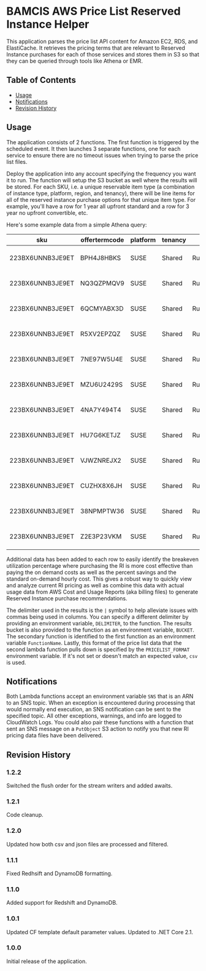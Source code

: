 # BAMCIS AWS Price List Reserved Instance Helper

This application parses the price list API content for Amazon EC2, RDS, and ElastiCache. It retrieves the pricing terms
that are relevant to Reserved Instance purchases for each of those services and stores them in S3 so that they can be 
queried through tools like Athena or EMR.

## Table of Contents
- [Usage](#usage)
- [Notifications](#notifications)
- [Revision History](#revision-history)

## Usage

The application consists of 2 functions. The first function is triggered by the scheduled event. It then launches 3 separate functions, one 
for each service to ensure there are no timeout issues when trying to parse the price list files.

Deploy the application into any account specifying the frequency you want it to run. The function will setup the S3 bucket
as well where the results will be stored. For each SKU, i.e. a unique reservable item type (a combination of instance type, platform, region,
and tenancy), there will be line items for all of the reserved instance purchase options for that unique item type. For example, you'll have
a row for 1 year all upfront standard and a row for 3 year no upfront convertible, etc. 

Here's some example data from a simple Athena query:

| sku              | offertermcode | platform | tenancy | operation         | usagetype               | region    | service   | instancetype | operatingsystem | adjustedpriceperunit | ondemandhourlycost | breakevenpercentage | upfrontfee | leaseterm | purchaseoption  | offeringclass | termtype | key                             | reservedinstancecost | ondemandcostforterm | costsavings | percentsavings | vcpu | memory |
|------------------|---------------|----------|---------|-------------------|-------------------------|-----------|-----------|--------------|-----------------|----------------------|--------------------|---------------------|------------|-----------|-----------------|---------------|----------|---------------------------------|----------------------|---------------------|-------------|----------------|------|--------|
| 223BX6UNNB3JE9ET | BPH4J8HBKS    | SUSE     | Shared  | RunInstances:000g | USW2-BoxUsage:r4.xlarge | us-west-2 | AmazonEC2 | r4.xlarge    | SUSE            | 0.1475               | 0.366              | 0.403005464         | 0          | 3         | NO_UPFRONT      | STANDARD      | RESERVED | 3::NO_UPFRONT::STANDARD         | 3876.3               | 9618.48             | 5742.18     | 59.699         | 4    | 30.5   |
| 223BX6UNNB3JE9ET | NQ3QZPMQV9    | SUSE     | Shared  | RunInstances:000g | USW2-BoxUsage:r4.xlarge | us-west-2 | AmazonEC2 | r4.xlarge    | SUSE            | 0                    | 0.366              | 0.345376816         | 3322       | 3         | ALL_UPFRONT     | STANDARD      | RESERVED | 3::ALL_UPFRONT::STANDARD        | 3322                 | 9618.48             | 6296.48     | 65.462         | 4    | 30.5   |
| 223BX6UNNB3JE9ET | 6QCMYABX3D    | SUSE     | Shared  | RunInstances:000g | USW2-BoxUsage:r4.xlarge | us-west-2 | AmazonEC2 | r4.xlarge    | SUSE            | 0                    | 0.366              | 0.517753325         | 1660       | 1         | ALL_UPFRONT     | STANDARD      | RESERVED | 1::ALL_UPFRONT::STANDARD        | 1660                 | 3206.16             | 1546.16     | 48.225         | 4    | 30.5   |
| 223BX6UNNB3JE9ET | R5XV2EPZQZ    | SUSE     | Shared  | RunInstances:000g | USW2-BoxUsage:r4.xlarge | us-west-2 | AmazonEC2 | r4.xlarge    | SUSE            | 0.0739               | 0.366              | 0.40506317          | 1954       | 3         | PARTIAL_UPFRONT | CONVERTIBLE   | RESERVED | 3::PARTIAL_UPFRONT::CONVERTIBLE | 3896.092             | 9618.48             | 5722.388    | 59.494         | 4    | 30.5   |
| 223BX6UNNB3JE9ET | 7NE97W5U4E    | SUSE     | Shared  | RunInstances:000g | USW2-BoxUsage:r4.xlarge | us-west-2 | AmazonEC2 | r4.xlarge    | SUSE            | 0.2262               | 0.366              | 0.618032787         | 0          | 1         | NO_UPFRONT      | CONVERTIBLE   | RESERVED | 1::NO_UPFRONT::CONVERTIBLE      | 1981.512             | 3206.16             | 1224.648    | 38.197         | 4    | 30.5   |
| 223BX6UNNB3JE9ET | MZU6U2429S    | SUSE     | Shared  | RunInstances:000g | USW2-BoxUsage:r4.xlarge | us-west-2 | AmazonEC2 | r4.xlarge    | SUSE            | 0                    | 0.366              | 0.398503714         | 3833       | 3         | ALL_UPFRONT     | CONVERTIBLE   | RESERVED | 3::ALL_UPFRONT::CONVERTIBLE     | 3833                 | 9618.48             | 5785.48     | 60.15          | 4    | 30.5   |
| 223BX6UNNB3JE9ET | 4NA7Y494T4    | SUSE     | Shared  | RunInstances:000g | USW2-BoxUsage:r4.xlarge | us-west-2 | AmazonEC2 | r4.xlarge    | SUSE            | 0.201                | 0.366              | 0.549180328         | 0          | 1         | NO_UPFRONT      | STANDARD      | RESERVED | 1::NO_UPFRONT::STANDARD         | 1760.76              | 3206.16             | 1445.4      | 45.082         | 4    | 30.5   |
| 223BX6UNNB3JE9ET | HU7G6KETJZ    | SUSE     | Shared  | RunInstances:000g | USW2-BoxUsage:r4.xlarge | us-west-2 | AmazonEC2 | r4.xlarge    | SUSE            | 0.093                | 0.366              | 0.527010505         | 875        | 1         | PARTIAL_UPFRONT | STANDARD      | RESERVED | 1::PARTIAL_UPFRONT::STANDARD    | 1689.68              | 3206.16             | 1516.48     | 47.299         | 4    | 30.5   |
| 223BX6UNNB3JE9ET | VJWZNREJX2    | SUSE     | Shared  | RunInstances:000g | USW2-BoxUsage:r4.xlarge | us-west-2 | AmazonEC2 | r4.xlarge    | SUSE            | 0                    | 0.366              | 0.583252239         | 1870       | 1         | ALL_UPFRONT     | CONVERTIBLE   | RESERVED | 1::ALL_UPFRONT::CONVERTIBLE     | 1870                 | 3206.16             | 1336.16     | 41.675         | 4    | 30.5   |
| 223BX6UNNB3JE9ET | CUZHX8X6JH    | SUSE     | Shared  | RunInstances:000g | USW2-BoxUsage:r4.xlarge | us-west-2 | AmazonEC2 | r4.xlarge    | SUSE            | 0.105                | 0.366              | 0.593170647         | 982        | 1         | PARTIAL_UPFRONT | CONVERTIBLE   | RESERVED | 1::PARTIAL_UPFRONT::CONVERTIBLE | 1901.8               | 3206.16             | 1304.36     | 40.683         | 4    | 30.5   |
| 223BX6UNNB3JE9ET | 38NPMPTW36    | SUSE     | Shared  | RunInstances:000g | USW2-BoxUsage:r4.xlarge | us-west-2 | AmazonEC2 | r4.xlarge    | SUSE            | 0.066                | 0.366              | 0.362269298         | 1750       | 3         | PARTIAL_UPFRONT | STANDARD      | RESERVED | 3::PARTIAL_UPFRONT::STANDARD    | 3484.48              | 9618.48             | 6134        | 63.773         | 4    | 30.5   |
| 223BX6UNNB3JE9ET | Z2E3P23VKM    | SUSE     | Shared  | RunInstances:000g | USW2-BoxUsage:r4.xlarge | us-west-2 | AmazonEC2 | r4.xlarge    | SUSE            | 0.1647               | 0.366              | 0.45                | 0          | 3         | NO_UPFRONT      | CONVERTIBLE   | RESERVED | 3::NO_UPFRONT::CONVERTIBLE      | 4328.316             | 9618.48             | 5290.164    | 55             | 4    | 30.5   |

Additional data has been added to each row to easily identify the breakeven utilization percentage where purchasing the RI is more cost
effective than paying the on demand costs as well as the percent savings and the standard on-demand hourly cost. This gives a robust way
to quickly view and analyze current RI pricing as well as combine this data with actual usage data from AWS Cost and Usage Reports (aka billing
files) to generate Reserved Instance purchase recommendations.

The delimiter used in the results is the `|` symbol to help alleviate issues with commas being used in columns. You can specify
a different delimiter by providing an environment variable, `DELIMITER`, to the function. The results bucket is also provided to the function
as an environment variable, `BUCKET`. The secondary function is identified to the first function as an environment variable `FunctionName`. Lastly,
this format of the price list data that the second lambda function pulls down is specified by the `PRICELIST_FORMAT` environment variable. If it's not
set or doesn't match an expected value, `csv` is used.

## Notifications
Both Lambda functions accept an environment variable `SNS` that is an ARN to an SNS topic. When an exception is encountered during processing that
would normally end execution, an SNS notification can be sent to the specified topic. All other exceptions, warnings, and info are logged to CloudWatch
Logs. You could also pair these functions with a function that sent an SNS message on a `PutObject` S3 action to notify you that new RI pricing data
files have been delivered.

## Revision History

### 1.2.2
Switched the flush order for the stream writers and added awaits.

### 1.2.1
Code cleanup.

### 1.2.0
Updated how both csv and json files are processed and filtered.

### 1.1.1
Fixed Redhsift and DynamoDB formatting.

### 1.1.0
Added support for Redshift and DynamoDB.

### 1.0.1
Updated CF template default parameter values. Updated to .NET Core 2.1.

### 1.0.0
Initial release of the application.
